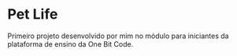 # Pet Life

Primeiro projeto desenvolvido por mim no módulo para iniciantes da plataforma de ensino da One Bit Code.
